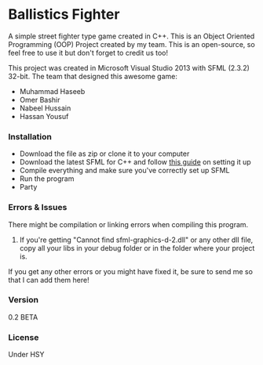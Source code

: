 
# Ballistics Fighter

A simple street fighter type game created in C++. This is an Object Oriented Programming (OOP) Project created by my team. This is an open-source, so feel free to use it but don't forget to credit us too!

This project was created in Microsoft Visual Studio 2013 with SFML (2.3.2) 32-bit. The team that designed this awesome game:

  - Muhammad Haseeb
  - Omer Bashir
  - Nabeel Hussain
  - Hassan Yousuf

### Installation

  - Download the file as zip or clone it to your computer
  - Download the latest SFML for C++ and follow [this guide](www.sfml-dev.org/tutorials/2.3/start-vc.php) on setting it up
  - Compile everything and make sure you've correctly set up SFML
  - Run the program
  - Party

### Errors & Issues

There might be compilation or linking errors when compiling this program.

1. If you're getting "Cannot find sfml-graphics-d-2.dll" or any other dll file, copy all your libs in your debug folder or in the folder where your project is.

If you get any other errors or you might have fixed it, be sure to send me so that I can add them here!

### Version
0.2 BETA

### License

Under HSY

